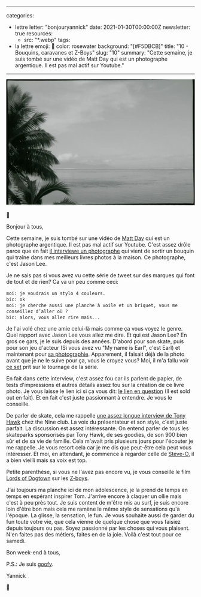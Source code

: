 
---
categories:
- lettre
letter: "bonjouryannick"
date: 2021-01-30T00:00:00Z
newsletter: true
resources:
  - src: "*.webp"
tags:
- la lettre
emoji: 💌
color: rosewater
background: "[#F5DBCB]"
title: "10 - Bouquins, caravanes et Z-Boys"
slug: "10"
summary: "Cette semaine, je suis tombé sur une vidéo de Matt Day qui est un photographe argentique. Il est pas mal actif sur Youtube."
---

![](09f5e0a3-e222-4c27-82bb-a6fc6ddd93c6.webp)

👋

Bonjour à tous,

Cette semaine, je suis tombé sur une vidéo de [Matt Day](https://www.youtube.com/channel/UCopwCE5bVtffQif8IFkbUuw) qui est un photographe argentique. Il est pas mal actif sur Youtube. C'est assez drôle parce que en fait [il interviewe un photographe](https://www.youtube.com/watch?v=IvRhi0udkEg) qui vient de sortir un bouquin qui traîne dans mes meilleurs livres photos à la maison. Ce photographe, c'est Jason Lee.

Je ne sais pas si vous avez vu cette série de tweet sur des marques qui font de tout et de rien? Ca va un peu comme ceci:

    moi: je voudrais un stylo 4 couleurs.
    bic: ok
    moi: je cherche aussi une planche à voile et un briquet, vous me conseillez d’aller où ?
    bic: alors, vous allez rire mais...


Je l'ai volé chez une amie celui-là mais comme ça vous voyez le genre. Quel rapport avec Jason Lee vous allez me dire. Et qui est Jason Lee? En gros ce gars, je le suis depuis des années. D'abord pour son skate, puis pour son jeu d'acteur (Si vous avez vu "My name is Earl", c'est Earl) et maintenant pour [sa photographie](https://www.jasonleefilm.com). Apparement, il faisait déjà de la photo avant que je ne le suive pour ça, vous le croyez vous? Moi, il m'a fallu voir [ce set](https://www.jasonleefilm.com/shop/trailer-park-print-set) prit sur le tournage de la série.

En fait dans cette interview, c'est assez fou car ils parlent de papier, de tests d'impressions et autres détails assez fou sur la création de ce livre photo. Je vous laisse le lien ici si ça vous dit: [le lien en question](https://www.stanleybarker.co.uk/collections/frontpage/products/jason-lee) (Il est sold out en fait). Et en fait c'est juste passionnant à entendre. Je vous le conseille.

De parler de skate, cela me rappelle [une assez longue interview de Tony Hawk](https://www.youtube.com/watch?v=z4pwm37EVyw) chez the Nine club. La voix du présentateur et son style, c'est juste parfait. La discussion est assez intéressante. On entend parler de tous les skateparks sponsorisés par Tony Hawk, de ses goodies, de son 900 bien sûr et de sa vie de famille. Cela m'avait pris plusieurs jours pour l'écouter je me rappelle. Je vous resort cela car je me dis que peut-être cela peut vous intéresser. Et moi, en attendant, je commence à regarder celle de [Steve-O](https://www.youtube.com/watch?v=Jp7VCqNGSx4), il a bien vieilli mais sa voix est top.

Petite parenthèse, si vous ne l'avez pas encore vu, je vous conseille le film [Lords of Dogtown](https://www.youtube.com/watch?v=KHwimJTfvxE) sur les [Z-boys](https://en.wikipedia.org/wiki/Z-Boys).

J'ai toujours ma planche ici de mon adolescence, je la prend de temps en temps en espérant inspirer Tom. J'arrive encore à claquer un ollie mais c'est à peu près tout. Je suis content de m'être mis au surf, je suis encore loin d'être bon mais cela me ramène le même style de sensations qu'à l'époque. La glisse, la sensation, le fun. Je vous souhaite aussi de garder du fun toute votre vie, que cela vienne de quelque chose que vous faisiez depuis toujours ou pas. Soyez passionné par les choses qui vous plaisent. N'en faites pas des métiers, faites en de la joie. Voilà c'est tout pour ce samedi. 

Bon week-end à tous,

P.S.: Je suis [goofy](https://skateboard-academy.com/goofy-ou-regular.html).

Yannick

💌
